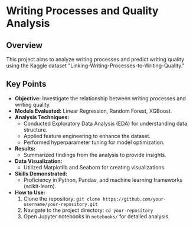 # Writing Processes and Quality Analysis

## Overview
This project aims to analyze writing processes and predict writing quality using the Kaggle dataset "Linking-Writing-Processes-to-Writing-Quality."

## Key Points

- **Objective:** Investigate the relationship between writing processes and writing quality.
- **Models Evaluated:** Linear Regression, Random Forest, XGBoost.
- **Analysis Techniques:**
  - Conducted Exploratory Data Analysis (EDA) for understanding data structure.
  - Applied feature engineering to enhance the dataset.
  - Performed hyperparameter tuning for model optimization.
- **Results:**
  - Summarized findings from the analysis to provide insights.
- **Data Visualization:**
  - Utilized Matplotlib and Seaborn for creating visualizations.
- **Skills Demonstrated:**
  - Proficiency in Python, Pandas, and machine learning frameworks (scikit-learn).
- **How to Use:**
  1. Clone the repository: `git clone https://github.com/your-username/your-repository.git`
  2. Navigate to the project directory: `cd your-repository`
  3. Open Jupyter notebooks in `notebooks/` for detailed analysis.
